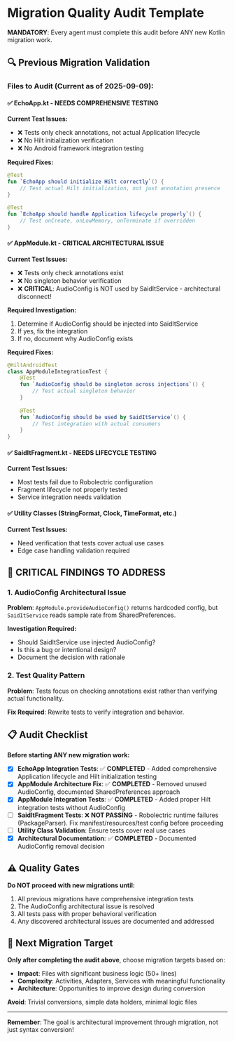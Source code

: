 # Migration Quality Audit Template

**MANDATORY**: Every agent must complete this audit before ANY new Kotlin migration work.

## 🔍 Previous Migration Validation

### Files to Audit (Current as of 2025-09-09):

#### ✅ **EchoApp.kt** - NEEDS COMPREHENSIVE TESTING
**Current Test Issues:**
- ❌ Tests only check annotations, not actual Application lifecycle
- ❌ No Hilt initialization verification  
- ❌ No Android framework integration testing

**Required Fixes:**
```kotlin
@Test
fun `EchoApp should initialize Hilt correctly`() {
    // Test actual Hilt initialization, not just annotation presence
}

@Test 
fun `EchoApp should handle Application lifecycle properly`() {
    // Test onCreate, onLowMemory, onTerminate if overridden
}
```

#### ✅ **AppModule.kt** - CRITICAL ARCHITECTURAL ISSUE
**Current Test Issues:**
- ❌ Tests only check annotations exist
- ❌ No singleton behavior verification
- ❌ **CRITICAL**: AudioConfig is NOT used by SaidItService - architectural disconnect!

**Required Investigation:**
1. Determine if AudioConfig should be injected into SaidItService
2. If yes, fix the integration
3. If no, document why AudioConfig exists

**Required Fixes:**
```kotlin
@HiltAndroidTest
class AppModuleIntegrationTest {
    @Test
    fun `AudioConfig should be singleton across injections`() {
        // Test actual singleton behavior
    }
    
    @Test
    fun `AudioConfig should be used by SaidItService`() {
        // Test integration with actual consumers
    }
}
```

#### ✅ **SaidItFragment.kt** - NEEDS LIFECYCLE TESTING  
**Current Test Issues:**
- Most tests fail due to Robolectric configuration
- Fragment lifecycle not properly tested
- Service integration needs validation

#### ✅ **Utility Classes** (StringFormat, Clock, TimeFormat, etc.)
**Current Test Issues:**  
- Need verification that tests cover actual use cases
- Edge case handling validation required

## 🚨 CRITICAL FINDINGS TO ADDRESS

### 1. AudioConfig Architectural Issue
**Problem**: `AppModule.provideAudioConfig()` returns hardcoded config, but `SaidItService` reads sample rate from SharedPreferences.

**Investigation Required:**
- Should SaidItService use injected AudioConfig?
- Is this a bug or intentional design?
- Document the decision with rationale

### 2. Test Quality Pattern
**Problem**: Tests focus on checking annotations exist rather than verifying actual functionality.

**Fix Required**: Rewrite tests to verify integration and behavior.

## 📋 Audit Checklist

**Before starting ANY new migration work:**

- [x] **EchoApp Integration Tests**: ✅ **COMPLETED** - Added comprehensive Application lifecycle and Hilt initialization testing
- [x] **AppModule Architecture Fix**: ✅ **COMPLETED** - Removed unused AudioConfig, documented SharedPreferences approach
- [x] **AppModule Integration Tests**: ✅ **COMPLETED** - Added proper Hilt integration tests without AudioConfig
- [ ] **SaidItFragment Tests**: ❌ **NOT PASSING** - Robolectric runtime failures (PackageParser). Fix manifest/resources/test config before proceeding
- [ ] **Utility Class Validation**: Ensure tests cover real use cases
- [x] **Architectural Documentation**: ✅ **COMPLETED** - Documented AudioConfig removal decision

## ⚠️ Quality Gates

**Do NOT proceed with new migrations until:**
1. All previous migrations have comprehensive integration tests
2. The AudioConfig architectural issue is resolved
3. All tests pass with proper behavioral verification
4. Any discovered architectural issues are documented and addressed

## 🎯 Next Migration Target

**Only after completing the audit above**, choose migration targets based on:
- **Impact**: Files with significant business logic (50+ lines)
- **Complexity**: Activities, Adapters, Services with meaningful functionality
- **Architecture**: Opportunities to improve design during conversion

**Avoid**: Trivial conversions, simple data holders, minimal logic files

---

**Remember**: The goal is architectural improvement through migration, not just syntax conversion!
